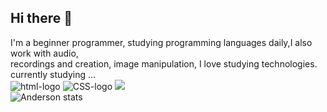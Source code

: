 ## Hi there 👋
I'm a beginner programmer, studying programming languages daily,I also work with audio, <br> recordings and creation, image manipulation, I love studying technologies.
currently studying ...
<br>
<img src="http://img.shields.io/badge/HTML-5E34F26?style=for-the-badge&logoColor=white" alt="html-logo" />
<img src="http://img.shields.io/badge/CSS3-1572B6?style=for-the-badge&logoColor=white" alt="CSS-logo" />
<img src="https://img.shields.io/badge/javascript-%23323330.svg?style=for-the-badge&logo=javascript&logoColor=%23F7DF1E" />
<br>
![Anderson stats](https://github-readme-stats.vercel.app/api?username=asdantasrn&show_icons=true&theme=radical)
